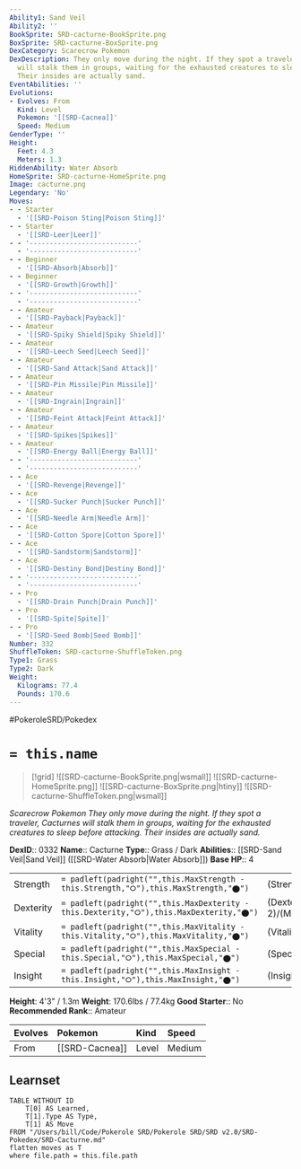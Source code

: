 ```yaml
---
Ability1: Sand Veil
Ability2: ''
BookSprite: SRD-cacturne-BookSprite.png
BoxSprite: SRD-cacturne-BoxSprite.png
DexCategory: Scarecrow Pokemon
DexDescription: They only move during the night. If they spot a traveler, Cacturnes
  will stalk them in groups, waiting for the exhausted creatures to sleep before attacking.
  Their insides are actually sand.
EventAbilities: ''
Evolutions:
- Evolves: From
  Kind: Level
  Pokemon: '[[SRD-Cacnea]]'
  Speed: Medium
GenderType: ''
Height:
  Feet: 4.3
  Meters: 1.3
HiddenAbility: Water Absorb
HomeSprite: SRD-cacturne-HomeSprite.png
Image: cacturne.png
Legendary: 'No'
Moves:
- - Starter
  - '[[SRD-Poison Sting|Poison Sting]]'
- - Starter
  - '[[SRD-Leer|Leer]]'
- - '---------------------------'
  - '---------------------------'
- - Beginner
  - '[[SRD-Absorb|Absorb]]'
- - Beginner
  - '[[SRD-Growth|Growth]]'
- - '---------------------------'
  - '---------------------------'
- - Amateur
  - '[[SRD-Payback|Payback]]'
- - Amateur
  - '[[SRD-Spiky Shield|Spiky Shield]]'
- - Amateur
  - '[[SRD-Leech Seed|Leech Seed]]'
- - Amateur
  - '[[SRD-Sand Attack|Sand Attack]]'
- - Amateur
  - '[[SRD-Pin Missile|Pin Missile]]'
- - Amateur
  - '[[SRD-Ingrain|Ingrain]]'
- - Amateur
  - '[[SRD-Feint Attack|Feint Attack]]'
- - Amateur
  - '[[SRD-Spikes|Spikes]]'
- - Amateur
  - '[[SRD-Energy Ball|Energy Ball]]'
- - '---------------------------'
  - '---------------------------'
- - Ace
  - '[[SRD-Revenge|Revenge]]'
- - Ace
  - '[[SRD-Sucker Punch|Sucker Punch]]'
- - Ace
  - '[[SRD-Needle Arm|Needle Arm]]'
- - Ace
  - '[[SRD-Cotton Spore|Cotton Spore]]'
- - Ace
  - '[[SRD-Sandstorm|Sandstorm]]'
- - Ace
  - '[[SRD-Destiny Bond|Destiny Bond]]'
- - '---------------------------'
  - '---------------------------'
- - Pro
  - '[[SRD-Drain Punch|Drain Punch]]'
- - Pro
  - '[[SRD-Spite|Spite]]'
- - Pro
  - '[[SRD-Seed Bomb|Seed Bomb]]'
Number: 332
ShuffleToken: SRD-cacturne-ShuffleToken.png
Type1: Grass
Type2: Dark
Weight:
  Kilograms: 77.4
  Pounds: 170.6
---
```


#PokeroleSRD/Pokedex

# `= this.name`

> [!grid]
> ![[SRD-cacturne-BookSprite.png|wsmall]]
> ![[SRD-cacturne-HomeSprite.png]]
> ![[SRD-cacturne-BoxSprite.png|htiny]]
> ![[SRD-cacturne-ShuffleToken.png|wsmall]]


*Scarecrow Pokemon*
*They only move during the night. If they spot a traveler, Cacturnes will stalk them in groups, waiting for the exhausted creatures to sleep before attacking. Their insides are actually sand.*

**DexID**:: 0332
**Name**:: Cacturne
**Type**:: Grass / Dark
**Abilities**:: [[SRD-Sand Veil|Sand Veil]] ([[SRD-Water Absorb|Water Absorb]])
**Base HP**:: 4

|           |                                                                                        |                                          |
| --------- | -------------------------------------------------------------------------------------- | ---------------------------------------- |
| Strength  | `= padleft(padright("",this.MaxStrength - this.Strength,"⭘"),this.MaxStrength,"⬤")`    | (Strength::3)/(MaxStrength::6)   |
| Dexterity | `= padleft(padright("",this.MaxDexterity - this.Dexterity,"⭘"),this.MaxDexterity,"⬤")` | (Dexterity:: 2)/(MaxDexterity::4) |
| Vitality  | `= padleft(padright("",this.MaxVitality - this.Vitality,"⭘"),this.MaxVitality,"⬤")`    | (Vitality::2)/(MaxVitality::4)   |
| Special   | `= padleft(padright("",this.MaxSpecial - this.Special,"⭘"),this.MaxSpecial,"⬤")`       | (Special::3)/(MaxSpecial::6)     |
| Insight   | `= padleft(padright("",this.MaxInsight - this.Insight,"⭘"),this.MaxInsight,"⬤")`       | (Insight::2)/(MaxInsight::4)     |

**Height**: 4'3" / 1.3m
**Weight**: 170.6lbs / 77.4kg
**Good Starter**:: No
**Recommended Rank**:: Amateur

| Evolves   | Pokemon        | Kind   | Speed   |
|:----------|:---------------|:-------|:--------|
| From      | [[SRD-Cacnea]] | Level  | Medium  |

## Learnset

```dataview
TABLE WITHOUT ID
    T[0] AS Learned,
    T[1].Type AS Type,
    T[1] AS Move
FROM "/Users/bill/Code/Pokerole SRD/Pokerole SRD/SRD v2.0/SRD-Pokedex/SRD-Cacturne.md"
flatten moves as T
where file.path = this.file.path
```
